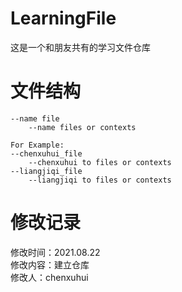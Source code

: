 # LearningFile
这是一个和朋友共有的学习文件仓库

# 文件结构
```
--name file
	--name files or contexts

For Example:
--chenxuhui_file
	--chenxuhui to files or contexts
--liangjiqi_file
	--liangjiqi to files or contexts
```

# 修改记录
修改时间：2021.08.22  
修改内容：建立仓库  
修改人：chenxuhui
